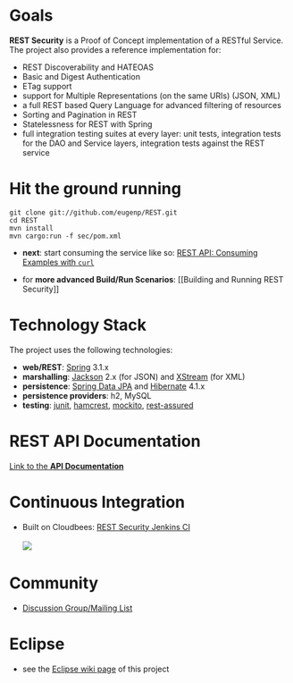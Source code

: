# Goals
**REST Security** is a Proof of Concept implementation of a RESTful Service. <br/>
The project also provides a reference implementation for: 
- REST Discoverability and HATEOAS <br/> 
- Basic and Digest Authentication <br/>
- ETag support
- support for Multiple Representations (on the same URIs) (JSON, XML) <br/> 
- a full REST based Query Language for advanced filtering of resources <br/> 
- Sorting and Pagination in REST <br/>
- Statelessness for REST with Spring <br/> 
- full integration testing suites at every layer: unit tests, integration tests for the DAO and Service layers, integration tests against the REST service <br/>


# Hit the ground running
```
git clone git://github.com/eugenp/REST.git
cd REST
mvn install
mvn cargo:run -f sec/pom.xml
```

- **next**: start consuming the service like so: [REST API: Consuming Examples with `curl`](https://github.com/eugenp/REST/wiki/REST-API%3A-Consuming-Examples-with-%60curl%60)

- for **more advanced Build/Run Scenarios**: [[Building and Running REST Security]]


# Technology Stack
The project uses the following technologies: <br/>
- **web/REST**: [Spring](http://www.springsource.org/) 3.1.x <br/>
- **marshalling**: [Jackson](https://github.com/FasterXML/jackson-databind) 2.x (for JSON) and [XStream](http://xstream.codehaus.org/) (for XML) <br/>
- **persistence**: [Spring Data JPA](http://www.springsource.org/spring-data/jpa) and [Hibernate](http://www.hibernate.org/) 4.1.x <br/>
- **persistence providers**: h2, MySQL
- **testing**: [junit](http://www.junit.org/), [hamcrest](http://code.google.com/p/hamcrest/), [mockito](http://code.google.com/p/mockito/), [rest-assured](http://code.google.com/p/rest-assured/) <br/>


# REST API Documentation
[Link to the **API Documentation**](https://github.com/eugenp/REST/wiki/API-documentation "REST Security - API docs")


# Continuous Integration
- Built on Cloudbees: <a href="https://rest-security.ci.cloudbees.com">REST Security Jenkins CI</a> 
<br/><br/>
<a href="https://rest-security.ci.cloudbees.com"><img src="http://web-static-cloudfront.s3.amazonaws.com/images/badges/BuiltOnDEV.png"/></a>


# Community
- [Discussion Group/Mailing List](https://groups.google.com/forum/#!forum/restsec)


# Eclipse
- see the [Eclipse wiki page](https://github.com/eugenp/REST/wiki/Eclipse:-Setup-and-Configuration) of this project

